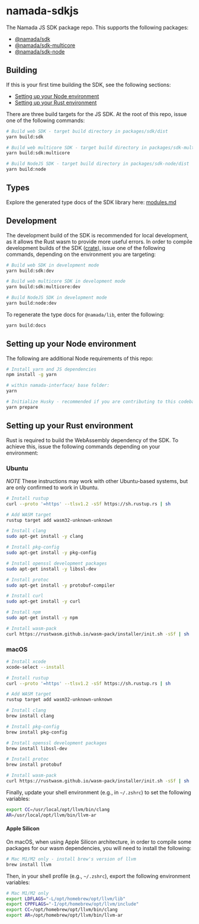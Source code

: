 # namada-sdkjs

The Namada JS SDK package repo. This supports the following packages:

- [@namada/sdk](./packages/sdk/README.md)
- [@namada/sdk-multicore](./packages/sdk-multicore/README.md)
- [@namada/sdk-node](./packages/sdk-node/README.md)

## Building

If this is your first time building the SDK, see the following sections:

- [Setting up your Node environment](#setting-up-your-node-environment)
- [Setting up your Rust environment](#setting-up-your-rust-environment)

There are three build targets for the JS SDK. At the root of this repo, issue one of the following commands:

```bash
# Build web SDK - target build directory in packages/sdk/dist
yarn build:sdk

# Build web multicore SDK - target build directory in packages/sdk-multicore/dist
yarn build:sdk:multicore

# Build NodeJS SDK - target build directory in packages/sdk-node/dist
yarn build:node
```

## Types

Explore the generated type docs of the SDK library here: [modules.md](./docs/modules.md)

## Development

The development build of the SDK is recommended for local development, as it allows the Rust wasm
to provide more useful errors. In order to compile development builds of the SDK ([crate](./crate)), issue one
of the following commands, depending on the environment you are targeting:

```bash
# Build web SDK in development mode
yarn build:sdk:dev

# Build web multicore SDK in development mode
yarn build:sdk:multicore:dev

# Build NodeJS SDK in development mode
yarn build:node:dev
```

To regenerate the type docs for `@namada/lib`, enter the following:

```bash
yarn build:docs
```

## Setting up your Node environment

The following are additional Node requirements of this repo:

```bash
# Install yarn and JS dependencies
npm install -g yarn

# within namada-interface/ base folder:
yarn

# Initialize Husky - recommended if you are contributing to this codebase:
yarn prepare
```

## Setting up your Rust environment

Rust is required to build the WebAssembly dependency of the SDK. To achieve this, issue the following commands depending on your environment:

### Ubuntu

_NOTE_ These instructions may work with other Ubuntu-based systems, but are only confirmed to work in Ubuntu.

```bash
# Install rustup
curl --proto '=https' --tlsv1.2 -sSf https://sh.rustup.rs | sh

# Add WASM target
rustup target add wasm32-unknown-unknown

# Install clang
sudo apt-get install -y clang

# Install pkg-config
sudo apt-get install -y pkg-config

# Install openssl development packages
sudo apt-get install -y libssl-dev

# Install protoc
sudo apt-get install -y protobuf-compiler

# Install curl
sudo apt-get install -y curl

# Install npm
sudo apt-get install -y npm

# Install wasm-pack
curl https://rustwasm.github.io/wasm-pack/installer/init.sh -sSf | sh
```

### macOS

```bash
# Install xcode
xcode-select --install

# Install rustup
curl --proto '=https' --tlsv1.2 -sSf https://sh.rustup.rs | sh

# Add WASM target
rustup target add wasm32-unknown-unknown

# Install clang
brew install clang

# Install pkg-config
brew install pkg-config

# Install openssl development packages
brew install libssl-dev

# Install protoc
brew install protobuf

# Install wasm-pack
curl https://rustwasm.github.io/wasm-pack/installer/init.sh -sSf | sh
```

Finally, update your shell environment (e.g., in `~/.zshrc`) to set the following variables:

```bash
export CC=/usr/local/opt/llvm/bin/clang
AR=/usr/local/opt/llvm/bin/llvm-ar
```

#### Apple Silicon

On macOS, when using Apple Silicon architecture, in order to compile some packages for our wasm dependencies, you will need to install
the following:

```bash
# Mac M1/M2 only - install brew's version of llvm
brew install llvm
```

Then, in your shell profile (e.g., `~/.zshrc`), export the following environment variables:

```bash
# Mac M1/M2 only
export LDFLAGS="-L/opt/homebrew/opt/llvm/lib"
export CPPFLAGS="-I/opt/homebrew/opt/llvm/include"
export CC=/opt/homebrew/opt/llvm/bin/clang
export AR=/opt/homebrew/opt/llvm/bin/llvm-ar
```
